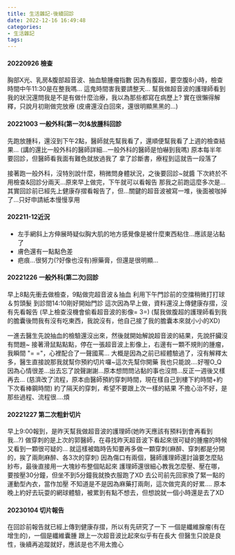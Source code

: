 ```yaml
---
title: 生活雜記-後續回診
date: 2022-12-16 16:49:48
categories: 
- 生活雜記
tags:
---
```

#### 20220926 檢查
胸部X光、乳房&腹部超音波、抽血驗腫瘤指數
因為有腹超，要空腹8小時，檢查時間中午11:30是在整我嗎...
這鬼時間害我要請整天...
幫我做超音波的護理師看到我的狀況還問我是不是有做什麼治療，我以為那些都寫在病歷上?
實在很懶得解釋，只說月初剛做完放療
(皮膚還沒白回來，還很明顯黑黑的...)

#### 20221003 一般外科(第一次)&放腫科回診
先跑放腫科，還沒到下午2點，醫師就先幫我看了，還順便幫我看了上週的檢查結果...
(講的還比一般外科的醫師詳細...一般外科的醫師是怕嚇到我嗎)
原本每半年要回診，但醫師看我面有難色就放過我了
拿了診斷書，療程到這就告一段落了

接著跑一般外科，沒特別說什麼，稍微問身體狀況，之後要回診~就醬
下次終於不用檢查&回診分兩天...原來早上做完，下午就可以看報告
那我之前跑這麼多次是...
其實回診前已經先上健康存摺看報告了，但...關鍵的超音波被寫一堆，後面被咖掉了...只好申請紙本慢慢享用

#### 202211-12近況
- 左手網斜上方伸展時疑似胸大肌的地方感覺像是被什麼東西粘住...應該是沾黏了
- 膚色還有一點點色差
- 疤痕...很努力(?好像也沒有)擦藥膏，但還是很明顯...

#### 20221226 一般外科(第二次)回診
早上8點先衝去做檢查，9點做完超音波＆抽血
利用下午門診前的空擋稍微打打球＆剪頭髮
到診間14:10剛好開始門診
這次因為早上做，資料還沒上傳健康存摺，沒有先看報告
(早上檢查沒機會偷看超音波的影像= 3=)
(幫我做腹超的護理師看到我的膽囊後問我有沒有吃東西，我說沒有，他自己接了我的膽囊本來就小小的XD)

一進去醫生先說抽血的檢驗還沒出來，然後就開始解說超音波的結果，先說肝臟沒有問題~
接著滑鼠點點點，停在一張超音波上影像上，右邊有一顆不規則的腫瘤，我瞬間 "= ="，心裡配合了一聲國罵...
大概是因為之前已經體驗過了，沒有解釋太多，醫生直接說那我就幫你預約切片囉~這次先幫你開藥
我也只能說....好喔O_Q
因為心情很差...出去忘了說聲謝謝...原本想問問沾黏的事也沒問...反正一週後又樣再去...
(慈濟改了流程，原本由醫師預約穿刺時間，現在樣自己到樓下約時間+約下次看棒鋼時間)
約了隔天的穿刺，希望不要跟上次一樣的結果
不擔心治不好，是那些過程、流程很....煩

#### 20221227 第二次粗針切片
早上9:00報到，是昨天幫我做超音波的護理師(她昨天應該有預料到會再看到我...?)
做穿刺的是上次的郭醫師，在尋找昨天超音波下看起來很可疑的腫瘤的時候又看到一顆很可疑的...
就這樣被臨時告知要再多做一顆穿刺(麻醉、穿刺都是分開的，挨了兩劑麻醉、各3次的穿刺)
因為傷口有兩個，醫師護理師還討論要怎麼貼紗布，最後直接用一大塊紗布整個貼起來
護理師還很細心教我怎麼壓、壓在哪，要按壓30分鐘，但坐不到5分鐘我就換衣服跑了XD
去公司前先回家換了緊一點的運動型內衣，當作加壓
不知道是不是因為麻藥打兩劑，這次做完真的好累....
原本晚上約好去玩耍的網球體驗，被累到有點不想去，但想說就一個小時還是去了XD


#### 20230104 切片報告
在回診前報告就已經上傳到健康存摺，所以有先研究了一下
一個是纖維腺瘤(有在增生的)，一個是纖維囊腫
跟上一次超音波比起來似乎有在長大
但醫生只說是良性，後續再追蹤就好，應該是也不用太擔心
